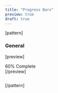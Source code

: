 ```yaml
---
title: "Progress Bars"
preview: true
draft: true
---
```


[pattern]
### General

[preview]
<div class="progress">
  <div class="progress-bar" role="progressbar" aria-valuenow="60" aria-valuemin="0" aria-valuemax="100" style="width: 60%;">
    <span class="sr-only">60% Complete</span>
  </div>
</div>
[/preview]

```html

```
[/pattern]
